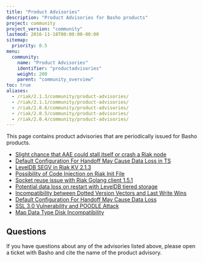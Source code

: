 ```yaml
---
title: "Product Advisories"
description: "Product Advisories for Basho products"
project: community
project_version: "community"
lastmod: 2016-11-18T00:00:00-00:00
sitemap:
  priority: 0.5
menu:
  community:
    name: "Product Advisories"
    identifier: "productadvisories"
    weight: 200
    parent: "community_overview"
toc: true
aliases:
  - /riak/2.1.3/community/product-advisories/
  - /riak/2.1.1/community/product-advisories/
  - /riak/2.0.6/community/product-advisories/
  - /riak/2.0.5/community/product-advisories/
  - /riak/2.0.4/community/product-advisories/
---
```


This page contains product advisories that are periodically issued for Basho products.

* [Slight chance that AAE could stall itself or crash a Riak node]({{<baseurl>}}community/productadvisories/aaestall/)
* [Default Configuration For Handoff May Cause Data Loss in TS]({{<baseurl>}}community/productadvisories/130-dataloss/)
* [LevelDB SEGV in Riak KV 2.1.3]({{<baseurl>}}community/productadvisories/leveldbsegfault/)
* [Possibility of Code Injection on Riak Init File]({{<baseurl>}}community/productadvisories/codeinjectioninitfiles/)
* [Socket reuse issue with Riak Golang client 1.5.1]({{<baseurl>}}community/productadvisories/golang151socket/)
* [Potential data loss on restart with LevelDB tiered storage]({{<baseurl>}}community/productadvisories/leveldbrestart/)
* [Incompatibility between Dotted Version Vectors and Last Write Wins]({{<baseurl>}}community/productadvisories/dvvlastwritewins/)
* [Default Configuration For Handoff May Cause Data Loss]({{<baseurl>}}community/productadvisories/210-dataloss/)
* [SSL 3.0 Vulnerability and POODLE Attack]({{<baseurl>}}community/productadvisories/sslpoodle/)
* [Map Data Type Disk Incompatibility]({{<baseurl>}}community/productadvisories/maps-204/)

## Questions

If you have questions about any of the advisories listed above, please
open a ticket with Basho and cite the name of the product advisory.
